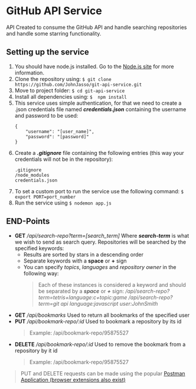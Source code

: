 # GitHub API Service
API Created to consume the GitHub API and handle searching repositories and handle some starring functionality.

## Setting up the service

 1. You should have node.js installed. Go to the [Node.js site](https://nodejs.org/) for more information.
 2. Clone the repository using:  `$ git clone https://github.com/JohnJasso/git-api-service.git`
 3. Move to project folder: `$ cd git-api-service`
 4. Install all dependencies using: `$  npm install`
 5. This service uses simple authentication, for that we need to create a .json credentials file named ***credentials.json*** containing the username and password to be used:
	 ```
	 { 
		 "username": "[user_name]", 
		 "password": "[password]" 
	}
	```
6. Create a ***.gitignore*** file containing the following entries (this way your credentials will not be in the repository):
	```
	.gitignore
	/node_modules
	credentials.json
7. To set a custom port to run the service use the following command: `$ export PORT=port_number`
8. Run the service using `$ nodemon app.js`

## END-Points

 - **GET** */api/search-repo?term=[search_term]*
	Where ***search-term*** is what we wish to send as search query. Repositories will be searched by the specified keywords:
	- Results are sorted by stars in a descending order
	- Separate keywords with a **space** or **+** sign
	- You can specify *topics*, *languages* and *repository owner* in the following way:
		> Each of these instances is considered a keyword and should be separated by a ***space*** or ***+*** sign:
		> */api/search-repo?term=tetris+language:c+topic:game*
		> */api/search-repo?term=git api language:javascript user:JohnSmith*
- **GET** */api/bookmarks*
	Used to return all bookmarks of the specified user
- **PUT** */api/bookmark-repo/:id*
	Used to bookmark a repository by its id
	> Example: 
	> /api/bookmark-repo/95875527
- **DELETE** */api/bookmark-repo/:id*
	Used to remove the bookmark from a repository by it id
	> Example: 
	> /api/bookmark-repo/95875527
	

> PUT and DELETE requests can be made using the popular [Postman
> Application (browser extensions also exist)](https://www.postman.com)